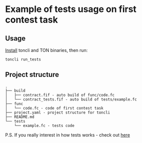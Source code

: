 # Example of tests usage on first contest task

## Usage

[Install](https://github.com/disintar/toncli/blob/master/INSTALLATION.md) toncli and TON binaries, then run:

```
toncli run_tests
```

## Project structure

```
.
├── build
│   ├── contract.fif - auto build of func/code.fc
│   └── contract_tests.fif - auto build of tests/example.fc
├── func
│   └── code.fc - code of first contest task
├── project.yaml - project structure for toncli
├── README.md
└── tests
    └── example.fc - tests code
```

P.S. If you really interest in how tests works - check
out [here](https://github.com/disintar/toncli/blob/master/docs/advanced/func_tests.md)